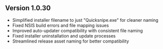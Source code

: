 ## Version 1.0.30
- Simplified installer filename to just "Quicksnipe.exe" for cleaner naming
- Fixed NSIS build errors and file mapping issues
- Improved auto-updater compatibility with consistent file naming
- Fixed installer uninstallation and update processes
- Streamlined release asset naming for better compatibility